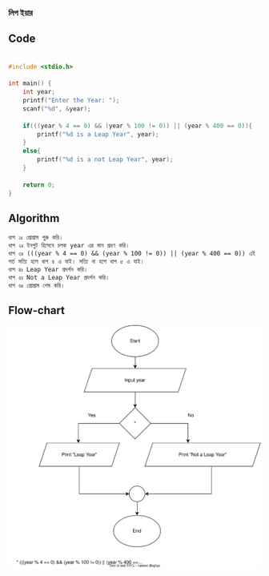 ### লিপ ইয়ার 

## Code

```c

#include <stdio.h>

int main() {
    int year;
    printf("Enter the Year: ");
    scanf("%d", &year);
    
    if(((year % 4 == 0) && (year % 100 != 0)) || (year % 400 == 0)){
        printf("%d is a Leap Year", year);
    }
    else{
        printf("%d is a not Leap Year", year);
    }

    return 0;
}
```

## Algorithm

```
ধাপ ১ঃ প্রোগ্রাম শুরু করি।
ধাপ ২ঃ ইনপুট হিসেবে চলক year এর মান গ্রহণ করি।
ধাপ ৩ঃ (((year % 4 == 0) && (year % 100 != 0)) || (year % 400 == 0)) এই শর্ত সত্যি হলে ধাপ ৪ এ যাই। সত্যি না হলে ধাপ ৫ এ যাই। 
ধাপ ৪ঃ Leap Year প্রদর্শন করি।
ধাপ ৫ঃ Not a Leap Year প্রদর্শন করি।
ধাপ ৬ঃ প্রোগ্রাম শেষ করি।
```

## Flow-chart
![](/hsc_ict_5th_chapter/flowcharts/leapyear.svg)
